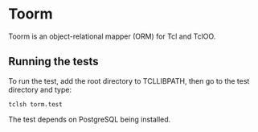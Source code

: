 # Toorm

Toorm is an object-relational mapper (ORM) for Tcl and TclOO.

## Running the tests

To run the test, add the root directory to TCLLIBPATH, then go to the test directory and type:

```
tclsh torm.test
```

The test depends on PostgreSQL being installed.
